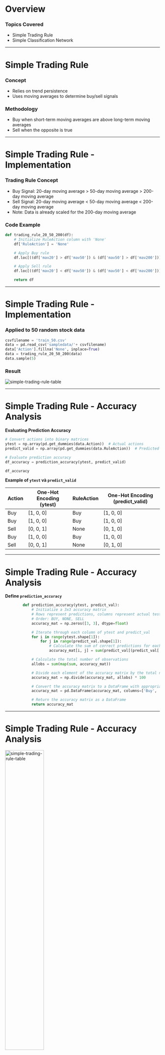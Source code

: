 # Overview

### Topics Covered
<ul className='text-3xl'>
<li>Simple Trading Rule</li>
<li>Simple Classification Network</li>
</ul>

<!-- Trong phần này ta sẽ cùng khám phá hai chủ đề chính: Quy tắc Giao dịch Đơn giản và Mạng Phân loại Đơn giản.  -->
---

# Simple Trading Rule

### Concept

<ul className='text-3xl'>
<li>Relies on trend persistence</li>
<li>Uses moving averages to determine buy/sell signals</li>
</ul>


<!-- Đầu tiên, chúng ta sẽ nói về Quy tắc Giao dịch Đơn giản. Quy tắc này dựa vào xu hướng của thị trường và sử dụng các đường trung bình động để xác định các tín hiệu mua và bán. -->

### Methodology

<ul className='text-3xl'>
<li>Buy when short-term moving averages are above long-term moving averages</li>
<li>Sell when the opposite is true</li>
</ul>

<!-- Phương pháp của chúng ta là mua khi các đường trung bình động ngắn hạn cao hơn đường trung bình động dài hạn và bán khi điều ngược lại xảy ra. -->

---

# Simple Trading Rule - Implementation

### Trading Rule Concept

- Buy Signal: 20-day moving average > 50-day moving average > 200-day moving average
- Sell Signal: 20-day moving average < 50-day moving average < 200-day moving average
- Note: Data is already scaled for the 200-day moving average

<!-- Quy tắc giao dịch cụ thể là mua khi đường trung bình động 20 ngày > 50 ngày > 200 ngày và bán khi 20 ngày < 50 ngày < 200 ngày. Dữ liệu đã được chuẩn hóa cho đường trung bình động 200 ngày. -->


### Code Example

```python
def trading_rule_20_50_200(df):
    # Initialize RuleAction column with 'None'
    df['RuleAction'] = 'None'

    # Apply Buy rule
    df.loc[((df['mav20'] > df['mav50']) & (df['mav50'] > df['mav200'])), 'RuleAction'] = 'Buy'

    # Apply Sell rule
    df.loc[((df['mav20'] < df['mav50']) & (df['mav50'] < df['mav200'])), 'RuleAction'] = 'Sell'

    return df
```
<!-- Đây là ví dụ cài đặt của quy tắc giao dịch chúng ta vừa thảo luận. -->
---

# Simple Trading Rule - Implementation

### Applied to 50 random stock data

```python
csvfilename = 'train_50.csv'
data = pd.read_csv('sampledata/'+ csvfilename)
data['Action'].fillna('None', inplace=True)
data = trading_rule_20_50_200(data)
data.sample(5)
```
<!-- Chúng ta đã áp dụng quy tắc này trên 50 dữ liệu chứng khoán ngẫu nhiên. Hình ảnh bên dưới hiển thị kết quả của việc áp dụng quy tắc giao dịch này. -->

### Result

<img src='/simple-trading-rule-table.png' alt="simple-trading-rule-table" className="mx-auto"/>

---

# Simple Trading Rule - Accuracy Analysis

**Evaluating Prediction Accuracy**

```python
# Convert actions into binary matrices
ytest = np.array(pd.get_dummies(data.Action))  # Actual actions
predict_valid = np.array(pd.get_dummies(data.RuleAction))  # Predicted actions

# Evaluate prediction accuracy
df_accuracy = prediction_accuracy(ytest, predict_valid)

df_accuracy 
```
<!-- Bây giờ chúng ta sẽ đánh giá độ chính xác của dự đoán bằng cách chuyển đổi các hành động thành ma trận nhị phân và sử dụng hàm prediction_accuracy. -->

**Example of `ytest` và `predict_valid`**

| Action | One-Hot Encoding (ytest) | RuleAction | One-Hot Encoding (predict_valid) |
|--------|---------------------------|------------|----------------------------------|
| Buy    | [1, 0, 0]                 | Buy        | [1, 0, 0]                        |
| Buy    | [1, 0, 0]                 | Buy        | [1, 0, 0]                        |
| Sell   | [0, 0, 1]                 | None       | [0, 1, 0]                        |
| Buy    | [1, 0, 0]                 | Buy        | [1, 0, 0]                        |
| Sell   | [0, 0, 1]                 | None       | [0, 1, 0]                        |


---

# Simple Trading Rule - Accuracy Analysis


**Define `prediction_accuracy`**

```python
        def prediction_accuracy(ytest, predict_val):
            # Initialize a 3x3 accuracy matrix
            # Rows represent predictions, columns represent actual test values
            # Order: BUY, NONE, SELL
            accuracy_mat = np.zeros([3, 3], dtype=float)

            # Iterate through each column of ytest and predict_val
            for i in range(ytest.shape[1]):
                for j in range(predict_val.shape[1]):
                    # Calculate the sum of correct predictions for each pair (i, j)
                    accuracy_mat[i, j] = sum(predict_val[(predict_val[:, j] * ytest[:, i] > 0), j])

            # Calculate the total number of observations
            allobs = sum(map(sum, accuracy_mat))

            # Divide each element of the accuracy matrix by the total number of observations to get the percentage
            accuracy_mat = np.divide(accuracy_mat, allobs) * 100

            # Convert the accuracy matrix to a DataFrame with appropriate column and row labels
            accuracy_mat = pd.DataFrame(accuracy_mat, columns=['Buy', 'None', 'Sell'], index=['Buy', 'None', 'Sell'])

            # Return the accuracy matrix as a DataFrame
            return accuracy_mat

```
---

# Simple Trading Rule - Accuracy Analysis

<img src='/simple-trading-rule-heatmap.png' alt="simple-trading-rule-table" className="mx-auto" style="width: 50%;"/>

<div style="margin-right: 5%; margin-left: 5%;">

### Key Points

- #### Accuracy: ~50%
- #### Low accuracy and high misclassification rates
- #### False signals due to noise in signal levels
- #### Does not distinguish between temporary shifts in moving averages

</div>

<!-- Hình ảnh dưới đây là ma trận nhiệt hiển thị độ chính xác của quy tắc giao dịch. Chúng ta có thể thấy độ chính xác chỉ khoảng 50%, với tỷ lệ sai sót cao
+ có thể là do các tín hiệu nhiễu
+ không phân biệt được giữa các thay đổi tạm thời trong các đường trung bình động. 
(Ví dụ, một sự kiện kinh tế hoặc tin tức ngắn hạn có thể khiến giá cổ phiếu tăng hoặc giảm đột ngột, nhưng sự thay đổi này chỉ là tạm thời và không duy trì trong thời gian dài. Trong trường hợp này, đường trung bình động 20 ngày có thể vượt lên hoặc xuống qua đường trung bình động 50 ngày và 200 ngày, tạo ra tín hiệu mua hoặc bán theo quy tắc giao dịch. Tuy nhiên, vì đây chỉ là sự thay đổi ngắn hạn, tín hiệu này có thể không chính xác và dẫn đến giao dịch thua lỗ khi xu hướng thực sự của thị trường không thay đổi. )
 > Điều này dẫn đến các tín hiệu giao dịch sai, làm giảm hiệu quả của quy tắc giao dịch và tăng tỷ lệ sai sót.
-->
---

# Simple Classification Network - Background

### Background

- Inspired by Fisher's Iris dataset classification
- Uses a multilayer perceptron
- Three input layers, one hidden layer, and one output layer
- Fully connected with a sigmoid activation function

### Similarities to Our Problem

- Few characteristics (e.g., moving averages)
- Classification into three categories: Buy, Sell, Hold

<img src='/paper.png' className="absolute top-25 right-5 w-100 border-2"/>

<img src='/simple network.png' className='w-80'/>

<!--
Tiếp theo, tao sẽ giới thiệu về Mạng Phân Loại Đơn Giản.

Trước hết, mạng này được lấy cảm hứng từ bài toán phân loại bộ dữ liệu Iris của Fisher, một bài toán kinh điển trong học máy. 
Bài toán phân loại bộ dữ liệu Iris của Fisher nhằm xác định loài hoa Iris (3 loại) dựa trên các đặc trưng: chiều dài và chiều rộng củ cánh hoa, màu săc.

Tương tự với bài toán trading của chúng ta cũng là một bài toán phân loại, trong đó chúng ta dự đoán hành động mua, bán hoặc giữ dựa trên các đặc trưng là các đường trung bình động của giá cổ phiếu.

Perceptron đa lớp (Multilayer Perceptron - MLP) là một loại mạng nơ-ron nhân tạo, gồm ít nhất ba lớp nơ-ron: một lớp đầu vào, một hoặc nhiều lớp ẩn, và một lớp đầu ra. Các nơ-ron trong mỗi lớp được kết nối hoàn toàn với các nơ-ron ở lớp kế tiếp.

Ví dụ cấu trúc MLP cho bài toán Iris:
    Lớp đầu vào: Gồm bốn nơ-ron, mỗi nơ-ron tương ứng với một trong các đặc trưng của hoa Iris.
    Lớp ẩn: Một hoặc nhiều lớp ẩn, mỗi lớp có một số lượng nơ-ron nhất định. Lớp ẩn giúp mạng nơ-ron học được các mối quan hệ phức tạp giữa các đặc điểm của loài hoa để phân loại chính xác loài hoa.
    Lớp đầu ra: Gồm ba nơ-ron, mỗi nơ-ron tương ứng với một trong ba loại hoa Iris 

Hàm kích hoạt sigmoid: Trong mạng MLP của bạn, các giá trị đầu ra từ mỗi nơ-ron trong lớp ẩn được chuyển qua hàm sigmoid để biến đổi thành giá trị trong khoảng từ 0 đến 1. Được sử dụng trong lớp ẩn để giúp mô hình học được các mối quan hệ phi tuyến giữa các đặc trưng và nhãn. 
-->

---

# Simple Classification Network - Data Preparation

### Sample Data Distribution

```python
import pandas as pd
import seaborn as sns

csvfilename = 'train_50.csv'
data = pd.read_csv('sampledata/'+ csvfilename)
data = data[['mav5', 'mav10', 'mav20', 'mav30', 'mav50', 'mav100', 'Action']]
g = sns.pairplot(data, hue="Action", height=2.5)
g.savefig('figures/train_50_desc.png')
```
<!-- - Đầu tiên, chúng ta sẽ xem xét phân bố dữ liệu của mẫu dữ liệu 50 cổ phiếu.
- Sử dụng code Python để đọc dữ liệu từ tệp CSV và chọn các cột cần thiết.
- Sau đó, tạo biểu đồ cặp đôi để trực quan hóa phân bố của các đặc trưng với nhau, phân theo hành động (Action). -->
---

# Simple Classification Network - Diagnostic Chart

<img src='/diagnostic-chart.png' alt="Diagnostic Chart" className="mx-auto w-150"/>

<!-- 
-  Biểu đồ cặp cho thấy sự phân bố của các điểm dữ liệu trong không gian đặc trưng, tức là không gian mà các đặc trưng (các trung bình động) chiếm giữ.
- Trên biểu đồ thể hiện các điểm dữ liệu xếp thành một mẫu hình rõ ràng, điều đó chỉ ra rằng có mối tương quan chặt chẽ giữa các đặc trưng.
- Mức độ tương quan cao này có thể là một dấu hiệu tốt để sử dụng các đặc trưng này trong mô hình phân loại, vì chúng cung cấp thông tin hữu ích về xu hướng và quan hệ giữa các biến.
-->
---


# Simple Classification Network - Neural Network Implementation

#### Handling Missing Values and Data Preparation
```python
data['Action'].fillna('None', inplace=True)  # Replace NaN values in 'Action' column with 'None'

cols = data.columns  # Get all column names
features = cols[0:6]  # Select the first 6 columns as features
labels = cols[6]  # Select the 7th column as labels

indices = data.index.tolist()  # Get the indices of the data
indices = np.array(indices)  # Convert indices to numpy array
np.random.shuffle(indices)  # Shuffle the indices

# Reindex the data based on the shuffled indices
X = data.reindex(indices)[features]
y = data.reindex(indices)[labels]

# Convert categorical labels to binary matrix
y = pd.get_dummies(y)
```
<!-- 
Xáo trộn dữ liệu và tách các đặc trưng và nhãn cho quá trình huấn luyện:
- indices lấy danh sách các chỉ mục của data.
- chuyển indices thành mảng numpy và xáo trộn ngẫu nhiên.
- X là dữ liệu đặc trưng sau khi xáo trộn. y là nhãn của dữ liệu sau khi xáo trộn.

Xáo trộn dữ liệu giúp đảm bảo rằng các mẫu được phân phối ngẫu nhiên, tránh hiện tượng overfitting: ví dụ: tất cả các mẫu của một lớp cụ thể nằm liền kề nhau), mô hình có thể học được sự phụ thuộc vào thứ tự này thay vì học các đặc trưng thực sự của dữ liệu, dẫn đến hiện tượng overfitting.
 -->

---

# Simple Classification Network - Neural Network Implementation

#### Splitting Data into Training and Testing Sets
```python
X_train, X_test, y_train, y_test = train_test_split(X, y, test_size=0.3)  # Split data into training and testing sets

# Convert data to numpy arrays and change dtype to float32
X_train = np.array(X_train).astype(np.float32)
X_test  = np.array(X_test).astype(np.float32)
y_train = np.array(y_train).astype(np.float32)
y_test  = np.array(y_test).astype(np.float32)

# Display shapes of the datasets
X_train.shape, X_test.shape, y_train.shape, y_test.shape
```
```python
((185321, 6), (79424, 6), (185321, 3), (79424, 3))
```

**Explanation:**
  - `X_train.shape` and `X_test.shape`: Shapes of training and testing feature sets.
  - `y_train.shape` and `y_test.shape`: Shapes of training and testing label sets.

<!-- 
- Trước hết, chúng ta cần chia dữ liệu thành các tập huấn luyện và kiểm tra.
- Sử dụng hàm `train_test_split` từ thư viện `sklearn` để chia dữ liệu với tỷ lệ 70% cho huấn luyện và 30% cho kiểm tra.
- Chuyển đổi dữ liệu thành các mảng numpy và thay đổi kiểu dữ liệu thành float32 để phù hợp với mô hình TensorFlow.

Giải thích shape:
- `X_train.shape`: 185,321 mẫu trong tập huấn luyện, mỗi mẫu có 6 đặc trưng.
- `X_test.shape`: 79,424 mẫu trong tập kiểm tra, mỗi mẫu có 6 đặc trưng.
- `y_train.shape`: 185,321 mẫu trong tập huấn luyện, mỗi mẫu có một nhãn mã hóa one-hot của 3 lớp (Mua, Giữ, Bán).
- `y_test.shape`: 79,424 mẫu trong tập kiểm tra, mỗi mẫu có một nhãn mã hóa one-hot của 3 lớp (Mua, Giữ, Bán).
 -->

---



# Simple Classification Network - Neural Network Implementation

### Code Example

<div style="display: flex;">

<div style="flex: 1; padding-right: 10px;">
    
```python
training_size = X_train.shape[1]
test_size = X_test.shape[1]
num_features = 6
num_labels = 3
num_hidden = 10

# Build network with TensorFlow

graph = tf.Graph()
with graph.as_default():
tf_train_set = tf.constant(X_train)
tf_train_labels = tf.constant(y_train)
tf_valid_set = tf.constant(X_test)

    weights_1 = tf.Variable(tf.random.truncated_normal([num_features, num_hidden]))
    weights_2 = tf.Variable(tf.random.truncated_normal([num_hidden, num_labels]))
```

</div>
</div>

<!-- 
Định nghĩa biến và chuẩn bị dữ liệu:
-   training_size và test_size: Xác định số lượng đặc trưng (features) trong dữ liệu huấn luyện và kiểm tra. Giá trị này là 6 (mav5, mav10, mav20, mav30, mav50, mav100).
-   num_features: Số lượng đặc trưng trong dữ liệu (6).
-   num_labels: Số lượng nhãn (labels) đầu ra. Trong trường hợp này, chúng ta có 3 nhãn (Buy, Sell, Hold).
-   num_hidden: Số lượng neuron trong lớp ẩn của mạng neural (10).

Sau dó là các bước xây dựng các lớp của mạng neural

weights_1

-	Kích thước: [num_features, num_hidden]
-	Cụ thể: Khi dữ liệu đầu vào (tf_train_set) đi qua lớp này, nó sẽ được nhân với ma trận trọng số weights_1. Điều này tạo ra các giá trị trọng số mới cho mỗi đặc trưng đầu vào dựa trên mức độ quan trọng của chúng.

weights_2

-	Kích thước: [num_hidden, num_labels]
-	Cụ thể: Sau khi các giá trị từ lớp ẩn được tính toán, chúng sẽ được nhân với ma trận trọng số weights_2 để tạo ra các giá trị cuối cùng ở lớp đầu ra.

Trọng số (weights_1, weights_2): Quyết định mức độ quan trọng của mỗi đặc trưng đầu vào và các giá trị từ lớp ẩn. Chúng là các tham số học được trong quá trình huấn luyện để tối ưu hóa hàm mất mát.

 -->
---

# Simple Classification Network - Neural Network Implementation

### Code Example

<div style="display: flex;">

<div style="flex: 1; ">

```python
    ## tf.zeros Automaticaly adjusts rows to input data batch size
    bias_1 = tf.Variable(tf.zeros([num_hidden]))
    bias_2 = tf.Variable(tf.zeros([num_labels]))

    logits_1 = tf.matmul(tf_train_set , weights_1 ) + bias_1
    rel_1 = tf.nn.relu(logits_1)
    logits_2 = tf.matmul(rel_1, weights_2) + bias_2

    loss = tf.reduce_mean(tf.nn.softmax_cross_entropy_with_logits(logits=logits_2, labels=tf_train_labels))
    optimizer = tf.compat.v1.train.GradientDescentOptimizer(.005).minimize(loss)

    ## Training prediction
    predict_train = tf.nn.softmax(logits_2)

    # Validation prediction
    logits_1_val = tf.matmul(tf_valid_set, weights_1) + bias_1
    rel_1_val    = tf.nn.relu(logits_1_val)
    logits_2_val = tf.matmul(rel_1_val, weights_2) + bias_2
    predict_valid = tf.nn.softmax(logits_2_val)
```

</div>

</div>

<!-- 
1. bias_1
-	Kích thước: [num_hidden]
-	Tác dụng: Đây là vector bias được thêm vào các giá trị từ lớp đầu vào sau khi chúng được nhân với weights_1.
-	Cụ thể: Tham số bias giúp điều chỉnh đầu ra của mỗi neuron trong lớp ẩn, đảm bảo rằng mạng neural có thể dịch chuyển hàm kích hoạt mà không phụ thuộc hoàn toàn vào giá trị đầu vào.
2. bias_2
-	Kích thước: [num_labels]
-	Tác dụng: Đây là vector bias được thêm vào các giá trị từ lớp ẩn sau khi chúng được nhân với weights_2.
-	Cụ thể: Tham số bias giúp điều chỉnh đầu ra của mỗi neuron trong lớp đầu ra, tương tự như bias_1, đảm bảo rằng mạng có thể điều chỉnh kết quả đầu ra độc lập với đầu vào từ lớp trước.

**Tham số bias (bias_1, bias_2): Giúp dịch chuyển đầu ra của các neuron, cho phép mạng neural điều chỉnh kết quả mà không phụ thuộc hoàn toàn vào giá trị đầu vào. Điều này làm cho mạng có thể học được nhiều dạng mẫu dữ liệu hơn.**


logits_1
-	Tác dụng: logits_1 là giá trị đầu ra của lớp đầu tiên sau khi thực hiện phép **nhân ma trận giữa dữ liệu đầu vào (tf_train_set) và trọng số (weights_1), sau đó cộng thêm tham số bias (bias_1).**
-	Cụ thể: logits_1 **đại diện cho sự kết hợp tuyến tính của các đặc trưng đầu vào trước khi áp dụng hàm kích hoạt**. Nó là bước tính toán đầu tiên trong mạng neural và sẽ là **đầu vào cho lớp kích hoạt tiếp theo (rel_1)**.

rel_1
-	Tác dụng: rel_1 là giá trị đầu ra của lớp đầu tiên sau khi áp dụng hàm kích hoạt ReLU (Rectified Linear Unit) lên logits_1.
-	Cụ thể: **Hàm ReLU chuyển đổi các giá trị âm trong logits_1 thành 0, trong khi giữ nguyên các giá trị dương. Điều này giúp mạng neural có tính không tuyến tính, cho phép nó học được các mối quan hệ phức tạp hơn giữa đầu vào và đầu ra.**

logits_2
-	Tác dụng: logits_2 là giá trị đầu ra của lớp thứ hai (lớp đầu ra cuối cùng) sau khi thực hiện phép nhân ma trận giữa rel_1 (đầu ra của lớp ẩn) và trọng số (weights_2), sau đó cộng thêm tham số bias (bias_2).
-	Cụ thể: logits_2 đại diện cho sự kết hợp tuyến tính cuối cùng trước khi áp dụng hàm kích hoạt ở đầu ra (ví dụ: hàm softmax). Nó là bước tính toán cuối cùng trước khi tính toán hàm mất mát và thực hiện tối ưu hóa.


loss
-	Tác dụng: Tính toán giá trị mất mát (loss) cho quá trình huấn luyện mạng neural.
-	Giải thích cụ thể:
-	tf.nn.softmax_cross_entropy_with_logits:
-	Hàm này tính toán giá trị mất mát sử dụng phương pháp cross-entropy (entropy chéo) giữa các logits và các nhãn thực tế.
-	Vai trò:
	**Giá trị mất mát (loss) là thước đo chính để đánh giá mức độ chênh lệch giữa dự đoán của mô hình và nhãn thực tế.
	Mục tiêu của quá trình huấn luyện là giảm thiểu giá trị mất mát này.**

optimizer
-	Đối tượng Optimizer sử dụng thuật toán Gradient Descent để cập nhật các trọng số và bias theo hướng giảm dần giá trị mất mát.

Training Prediction
- Hàm softmax biến đổi các giá trị logits thành các xác suất, với tổng xác suất của tất cả các lớp bằng 1. Kết quả này là xác suất dự đoán của mô hình cho từng lớp trong quá trình huấn luyện.

Validation: tương tự …
 -->
---

# Simple Classification Network - Training and Evaluation

### Code Example

```python
with graph.as_default():
    saver = tf.compat.v1.train.Saver()
num_steps = 10000
with tf.compat.v1.Session(graph = graph) as session:
    session.run(tf.compat.v1.global_variables_initializer())
    print(loss.eval())
    for step in range(num_steps):
        _,l, predictions = session.run([optimizer, loss, predict_train])

        if (step % 2000 == 0 or step == num_steps-1):
              #print(predictions[3:6])
              print('Loss at step %d: %f' % (step, l))
              print('Training accuracy: %.1f%%' % accuracy( predictions, y_train[:, :]))
              print('Validation accuracy: %.1f%%' % accuracy(predict_valid.eval(), y_test))
              predict_valid_arr = predict_valid.eval()
              saver.save(session,"simpleclass/bs.ckpt")
```
<!-- 
- Đoạn mã này minh họa cách chúng ta huấn luyện và đánh giá mạng nơ-ron đơn giản.
- Đầu tiên, khởi tạo một phiên làm việc với đồ thị TensorFlow đã định nghĩa.
- Chạy vòng lặp huấn luyện trong 10,000 bước, tại mỗi bước tính toán mất mát và đưa ra dự đoán.
- In ra mất mát và độ chính xác huấn luyện mỗi 2,000 bước hoặc khi hoàn thành.
- Đánh giá độ chính xác trên tập kiểm tra và lưu mô hình.
### Hàm `accuracy`

- Hàm `accuracy` được sử dụng để tính toán độ chính xác của mô hình.
- Cụ thể, nó so sánh dự đoán của mô hình với nhãn thực tế và tính phần trăm chính xác.
- Hàm này chuyển đổi dự đoán và nhãn thành dạng chỉ số của lớp dự đoán cao nhất và so sánh chúng.

 -->
---

# Simple Classification Network - Training and Evaluation

### Results

<img src='/simple-trading-rule-train-validation.png' alt="Diagnostic Chart" className="mx-auto w-70"/>

<!-- 
- Hình này hiển thị kết quả của quá trình huấn luyện và kiểm tra mô hình.
- Chúng ta có thể thấy độ chính xác huấn luyện và kiểm tra qua các bước huấn luyện.
- Mô hình dần dần cải thiện độ chính xác và giảm mất mát qua thời gian.
- thêm: validation accuracy cao và gần với training accuracy, điều đó cho thấy mô hình có khả năng tổng quát hóa tốt và hoạt động tốt trên dữ liệu mới
 -->
---

# Simple Classification Network - Heatmap Analysis

### Heatmap Generation

```python
# save the results
hf = h5py.File('h5files/simpleclass_train_50.h5', 'w')
hf.create_dataset('predict_valid', data=predict_valid_arr)
hf.create_dataset('y_test', data = y_test)
hf.close()
```

```python
hf = h5py.File('h5files/simpleclass_train_50.h5', 'r')
predict_val = hf['predict_valid'][:]
ytest = hf['y_test'][:]
hf.close()
x = np.argmax(predict_val, axis = 1)
predict_valid = np.zeros(predict_val.shape)
predict_valid[x == 0,0] = 1
predict_valid[x == 1,1] = 1
predict_valid[x == 2,2] = 1
df = prediction_accuracy(ytest, predict_valid)
ax = sns.heatmap(df, annot=True, fmt="g", cmap='viridis')
ax.xaxis.set_ticks_position('top')
ax.figure.savefig('figures/simpleclass_50_50.png')
```

<!-- 
- Tiếp theo, chúng ta sẽ lưu và đọc lại kết quả dự đoán từ mô hình đã huấn luyện.
- Sử dụng thư viện h5py để lưu kết quả vào tệp .h5 và sau đó đọc lại.
- Chuyển đổi dự đoán thành dạng nhị phân và tính toán độ chính xác dự đoán.
- Cuối cùng, tạo heatmap để trực quan hóa độ chính xác của từng lớp dự đoán.
 -->
---

# Simple Classification Network - Heatmap Analysis

### Heatmap

<img src='/simple-classification-network-heatmap.png' alt="Diagnostic Chart" className="mx-auto" style="height: 30%;"/>

---

# Simple Classification Network - Performance Summary

### Key Points

- **Accuracy Improvement**: From 50% to 71%
- **Misclassification**: Reduced significantly
- **New Benchmark**: Higher accuracy with reduced misclassification

<!-- 
- Đầu tiên, độ chính xác đã được cải thiện từ 50% lên 71%, một bước nhảy đáng kể.
- Thứ hai, tỷ lệ phân loại sai đã giảm đáng kể, cho thấy mô hình này hiệu quả hơn nhiều so với quy tắc giao dịch đơn giản.
- Đây là một tiêu chuẩn mới với độ chính xác cao hơn và tỷ lệ sai sót giảm.
- Những cải tiến này chỉ ra rằng mạng nơ-ron phân loại có khả năng phân biệt tốt hơn giữa các tín hiệu mua, bán và giữ, mang lại kết quả chính xác và tin cậy hơn.
 -->
